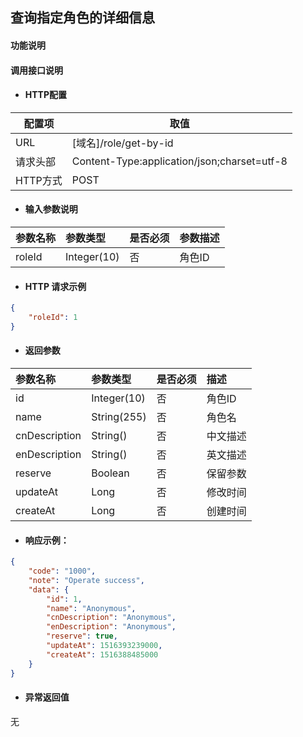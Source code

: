 ## 查询指定角色的详细信息

#### 功能说明



#### 调用接口说明

* #### HTTP配置

| 配置项 | 取值 |
| --- | --- |
| URL | \[域名\]/role/get-by-id|
| 请求头部 | Content-Type:application/json;charset=utf-8 |
| HTTP方式 | POST|

* #### 输入参数说明

| 参数名称 | 参数类型 | 是否必须 | 参数描述 |
| :--- | :--- | :--- | :--- |
|roleId|Integer\(10\) | 否 | 角色ID|


* #### HTTP 请求示例
```json
{
    "roleId": 1
}

 ```



* #### 返回参数
| 参数名称 | 参数类型 | 是否必须 | 描述 |
| :--- | :--- | :--- | :--- |
|id|Integer\(10\) | 否 | 角色ID|
|name |String\(255\) | 否 | 角色名|
| cnDescription|String\(\) | 否 | 中文描述|
| enDescription| String\(\)| 否 | 英文描述|
| reserve| Boolean | 否 | 保留参数 |
| updateAt| Long | 否 | 修改时间|
| createAt| Long | 否 | 创建时间|



* #### 响应示例：

```json
{
	"code": "1000",
	"note": "Operate success",
	"data": {
		"id": 1,
		"name": "Anonymous",
		"cnDescription": "Anonymous",
		"enDescription": "Anonymous",
		"reserve": true,
		"updateAt": 1516393239000,
		"createAt": 1516388485000
	}
}

 ```

* #### 异常返回值

无



